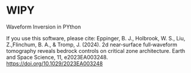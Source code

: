 # WIPY

Waveform Inversion in PYthon

If you use this software, please cite: 
Eppinger, B. J., Holbrook, W. S., Liu, Z.,Flinchum, B. A., & Tromp, J. (2024). 2d near‐surface full‐waveform tomography reveals bedrock controls on critical zone architecture. Earth and Space Science, 11, e2023EA003248. https://doi.org/10.1029/2023EA003248

